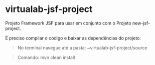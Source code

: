 # virtualab-jsf-project
Projeto Framework JSF para usar em conjunto com o Projeto new-jsf-project.

É preciso compilar o código e baixar as dependências do projeto:
> No terminal navegue até a pasta: ~virtualab-jsf-project/source

> Comando: mvn clean install
